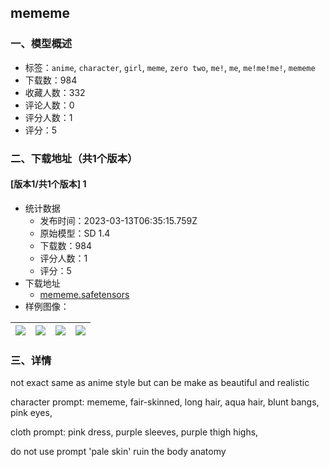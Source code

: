 ## mememe
### 一、模型概述

- 标签：`anime`, `character`, `girl`, `meme`, `zero two`, `me!`, `me`, `me!me!me!`, `mememe`
- 下载数：984
- 收藏人数：332
- 评论人数：0
- 评分人数：1
- 评分：5

### 二、下载地址（共1个版本）

#### [版本1/共1个版本] 1

- 统计数据
  - 发布时间：2023-03-13T06:35:15.759Z
  - 原始模型：SD 1.4
  - 下载数：984
  - 评分人数：1
  - 评分：5
- 下载地址
  - [mememe.safetensors](https://civitai.com/api/download/models/22441)
- 样例图像：

| <img src="https://image.civitai.com/xG1nkqKTMzGDvpLrqFT7WA/5eb5a6c2-e728-4f73-18e9-786b8cac4f00/width=450/241399.jpeg" /> | <img src="https://image.civitai.com/xG1nkqKTMzGDvpLrqFT7WA/3d1a3257-64fa-4a62-6714-93481ca1ae00/width=450/241407.jpeg" /> | <img src="https://image.civitai.com/xG1nkqKTMzGDvpLrqFT7WA/d8fd31f6-b837-4ad5-3524-d1fb17046000/width=450/241406.jpeg" /> | <img src="https://image.civitai.com/xG1nkqKTMzGDvpLrqFT7WA/87b11bfc-c943-4a54-11f3-c5c8c9781c00/width=450/241405.jpeg" /> |
| ---- | ---- | ---- | ---- |


### 三、详情
<p></p><p>not exact same as anime style but can be make as beautiful and realistic</p><p></p><p>character prompt: mememe, fair-skinned, long hair, aqua hair, blunt bangs, pink eyes,</p><p></p><p>cloth prompt: pink dress, purple sleeves, purple thigh highs,</p><p></p><p>do not use prompt 'pale skin' ruin the body anatomy</p>